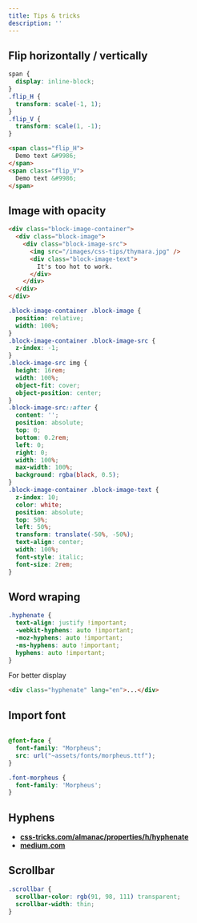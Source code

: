 ```yaml
---
title: Tips & tricks
description: ''
---
```


## Flip horizontally / vertically

```css
span {
  display: inline-block;
}
.flip_H {
  transform: scale(-1, 1);
}
.flip_V {
  transform: scale(1, -1);
}
```

```html
<span class="flip_H">
  Demo text &#9986;
</span>
<span class="flip_V">
  Demo text &#9986;
</span>
```

## Image with opacity

```html
<div class="block-image-container">
  <div class="block-image">
    <div class="block-image-src">
      <img src="/images/css-tips/thymara.jpg" />
      <div class="block-image-text">
        It's too hot to work.
      </div>
    </div>
  </div>
</div>
```

```css
.block-image-container .block-image {
  position: relative;
  width: 100%;
}
.block-image-container .block-image-src {
  z-index: -1;
}
.block-image-src img {
  height: 16rem;
  width: 100%;
  object-fit: cover;
  object-position: center;
}
.block-image-src::after {
  content: '';
  position: absolute;
  top: 0;
  bottom: 0.2rem;
  left: 0;
  right: 0;
  width: 100%;
  max-width: 100%;
  background: rgba(black, 0.5);
}
.block-image-container .block-image-text {
  z-index: 10;
  color: white;
  position: absolute;
  top: 50%;
  left: 50%;
  transform: translate(-50%, -50%);
  text-align: center;
  width: 100%;
  font-style: italic;
  font-size: 2rem;
}
```

## Word wraping

```css
.hyphenate {
  text-align: justify !important;
  -webkit-hyphens: auto !important;
  -moz-hyphens: auto !important;
  -ms-hyphens: auto !important;
  hyphens: auto !important;
}
```

For better display

```html
<div class="hyphenate" lang="en">...</div>
```

## Import font

```css

@font-face {
  font-family: "Morpheus";
  src: url("~assets/fonts/morpheus.ttf");
}

.font-morpheus {
  font-family: 'Morpheus';
}
```

## Hyphens

- [**css-tricks.com/almanac/properties/h/hyphenate**](https://css-tricks.com/almanac/properties/h/hyphenate)
- [**medium.com**](https://medium.com/clear-left-thinking/all-you-need-to-know-about-hyphenation-in-css-2baee2d89179)

## Scrollbar

```css
.scrollbar {
  scrollbar-color: rgb(91, 98, 111) transparent;
  scrollbar-width: thin;
}
```
